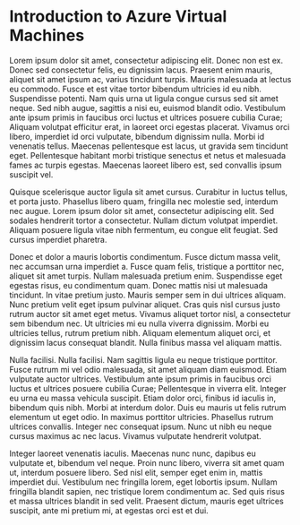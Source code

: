 # Introduction to Azure Virtual Machines

Lorem ipsum dolor sit amet, consectetur adipiscing elit. Donec non est ex. Donec sed consectetur felis, eu dignissim lacus. Praesent enim mauris, aliquet sit amet ipsum ac, varius tincidunt turpis. Mauris malesuada at lectus eu commodo. Fusce et est vitae tortor bibendum ultricies id eu nibh. Suspendisse potenti. Nam quis urna ut ligula congue cursus sed sit amet neque. Sed nibh augue, sagittis a nisi eu, euismod blandit odio. Vestibulum ante ipsum primis in faucibus orci luctus et ultrices posuere cubilia Curae; Aliquam volutpat efficitur erat, in laoreet orci egestas placerat. Vivamus orci libero, imperdiet id orci vulputate, bibendum dignissim nulla. Morbi id venenatis tellus. Maecenas pellentesque est lacus, ut gravida sem tincidunt eget. Pellentesque habitant morbi tristique senectus et netus et malesuada fames ac turpis egestas. Maecenas laoreet libero est, sed convallis ipsum suscipit vel.

Quisque scelerisque auctor ligula sit amet cursus. Curabitur in luctus tellus, et porta justo. Phasellus libero quam, fringilla nec molestie sed, interdum nec augue. Lorem ipsum dolor sit amet, consectetur adipiscing elit. Sed sodales hendrerit tortor a consectetur. Nullam dictum volutpat imperdiet. Aliquam posuere ligula vitae nibh fermentum, eu congue elit feugiat. Sed cursus imperdiet pharetra.

Donec et dolor a mauris lobortis condimentum. Fusce dictum massa velit, nec accumsan urna imperdiet a. Fusce quam felis, tristique a porttitor nec, aliquet sit amet turpis. Nullam malesuada pretium enim. Suspendisse eget egestas risus, eu condimentum quam. Donec mattis nisi ut malesuada tincidunt. In vitae pretium justo. Mauris semper sem in dui ultrices aliquam. Nunc pretium velit eget ipsum pulvinar aliquet. Cras quis nisl cursus justo rutrum auctor sit amet eget metus. Vivamus aliquet tortor nisl, a consectetur sem bibendum nec. Ut ultricies mi eu nulla viverra dignissim. Morbi eu ultricies tellus, rutrum pretium nibh. Aliquam elementum aliquet orci, et dignissim lacus consequat blandit. Nulla finibus massa vel aliquam mattis.

Nulla facilisi. Nulla facilisi. Nam sagittis ligula eu neque tristique porttitor. Fusce rutrum mi vel odio malesuada, sit amet aliquam diam euismod. Etiam vulputate auctor ultrices. Vestibulum ante ipsum primis in faucibus orci luctus et ultrices posuere cubilia Curae; Pellentesque in viverra elit. Integer eu urna eu massa vehicula suscipit. Etiam dolor orci, finibus id iaculis in, bibendum quis nibh. Morbi at interdum dolor. Duis eu mauris ut felis rutrum elementum ut eget odio. In maximus porttitor ultricies. Phasellus rutrum ultrices convallis. Integer nec consequat ipsum. Nunc ut nibh eu neque cursus maximus ac nec lacus. Vivamus vulputate hendrerit volutpat.

Integer laoreet venenatis iaculis. Maecenas nunc nunc, dapibus eu vulputate et, bibendum vel neque. Proin nunc libero, viverra sit amet quam ut, interdum posuere libero. Sed nisl elit, semper eget enim in, mattis imperdiet dui. Vestibulum nec fringilla lorem, eget lobortis ipsum. Nullam fringilla blandit sapien, nec tristique lorem condimentum ac. Sed quis risus et massa ultrices blandit in sed velit. Praesent dictum, mauris eget ultrices suscipit, ante mi pretium mi, at egestas orci est et dui.